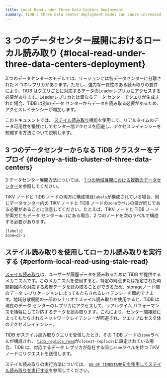 ```yaml
---
title: Local Read under Three Data Centers Deployment
summary: TiDB's three data center deployment model can cause increased access latency due to cross-center data reads. To mitigate this, the Stale Read feature allows for local historical data access, reducing latency at the expense of real-time data availability. When using Stale Read in geo-distributed scenarios, TiDB accesses local replicas to avoid cross-center network latency. This is achieved by configuring the `zone` label and setting `tidb_replica_read` to `closest-replicas`. For more information on performing Stale Read, refer to the documentation.
---
```


# 3 つのデータセンター展開におけるローカル読み取り {#local-read-under-three-data-centers-deployment}

3 つのデータセンターのモデルでは、リージョンには各データセンターに分離された 3 つのレプリカがあります。ただし、強力な一貫性のある読み取りの要件により、TiDB はクエリごとに対応するデータのLeaderレプリカにアクセスする必要があります。Leaderレプリカとは異なるデータ センターでクエリが生成された場合、TiDB は別のデータ センターからデータを読み取る必要があるため、アクセスレイテンシーが増加します。

このドキュメントでは、 [ステイル読み取り](/stale-read.md)機能を使用して、リアルタイムのデータ可用性を犠牲にしてセンター間アクセスを回避し、アクセスレイテンシーを短縮する方法について説明します。

## 3 つのデータセンターからなる TiDB クラスターをデプロイ {#deploy-a-tidb-cluster-of-three-data-centers}

3 データセンター展開方法については、 [1 つの地域展開における複数のデータセンター](/multi-data-centers-in-one-city-deployment.md)を参照してください。

TiKV ノードと TiDB ノードの両方に構成項目`labels`が構成されている場合、同じデータセンター内の TiKV ノードと TiDB ノードの`zone`ラベルの値が同じである必要があることに注意してください。たとえば、TiKV ノードと TiDB ノードが両方ともデータ センター`dc-1`にある場合、2 つのノードを次のラベルで構成する必要があります。

    [labels]
    zone=dc-1

## ステイル読み取りを使用してローカル読み取りを実行する {#perform-local-read-using-stale-read}

[ステイル読み取り](/stale-read.md)は、ユーザーが履歴データを読み取るために TiDB が提供するメカニズムです。このメカニズムを使用すると、特定の時点または指定された時間範囲内の対応する履歴データを読み取ることができるため、storageノード間のデータ レプリケーションによってもたらされるレイテンシーを節約できます。地域分散展開の一部のシナリオでステイル読み取りを使用すると、TiDB は現在のデータ センターのレプリカにアクセスして、リアルタイム パフォーマンスを犠牲にして対応するデータを読み取ります。これにより、センター間接続によってもたらされるネットワークレイテンシーが回避され、クエリプロセス全体のアクセスレイテンシー。

TiDB がステイル読み取りクエリを受信したとき、その TiDB ノードの`zone`ラベルが構成され、 [`tidb_replica_read`](/system-variables.md#tidb_replica_read-new-in-v40)が`closest-replicas`に設定されている場合、TiDB は、対応するデータ レプリカが存在する同じ`zone`ラベルを持つ TiKV ノードにリクエストを送信します。

ステイル読み取りの実行方法については、 [`AS OF TIMESTAMP`句を使用してステイル読み取りを実行する](/as-of-timestamp.md)を参照してください。
